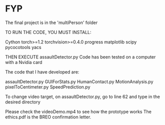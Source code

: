 # FYP
The final project is in the 'multiPerson' folder

TO RUN THE CODE, YOU MUST INSTALL:

Cython
torch>=1.2
torchvision>=0.4.0
progress
matplotlib
scipy
pycocotools
yacs

THEN EXECUTE assaultDetector.py
Code has been tested on a computer with a Nvidia card

The code that I have developed are:

assaultDetector.py
GUIForStats.py
HumanContact.py
MotionAnalysis.py
pixelToCentimeter.py
SpeedPrediction.py

To change video target, on assaultDetector.py, go to line 62 
and type in the desired directory 

Please check the videoDemo.mp4 to see how the prototype works
The ethics.pdf is the BREO confirmation letter.
